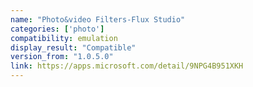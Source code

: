 ```yaml
---
name: "Photo&video Filters-Flux Studio"
categories: ['photo']
compatibility: emulation
display_result: "Compatible"
version_from: "1.0.5.0"
link: https://apps.microsoft.com/detail/9NPG4B951XKH
---
```

